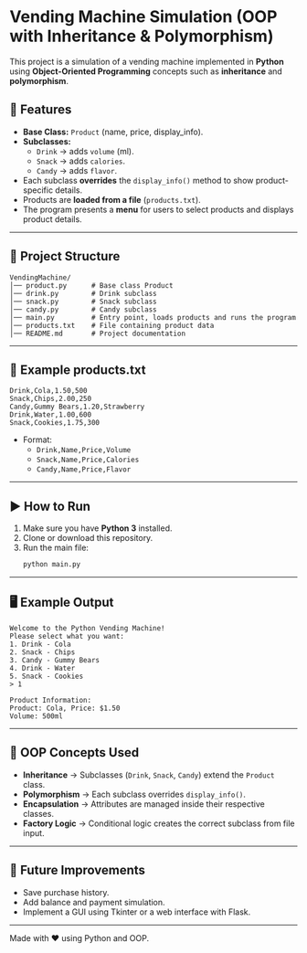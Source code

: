 # Vending Machine Simulation (OOP with Inheritance & Polymorphism)

This project is a simulation of a vending machine implemented in **Python** using **Object-Oriented Programming** concepts such as **inheritance** and **polymorphism**.

## 📌 Features
- **Base Class:** `Product` (name, price, display_info).
- **Subclasses:**
  - `Drink` → adds `volume` (ml).
  - `Snack` → adds `calories`.
  - `Candy` → adds `flavor`.
- Each subclass **overrides** the `display_info()` method to show product-specific details.
- Products are **loaded from a file** (`products.txt`).
- The program presents a **menu** for users to select products and displays product details.

---

## 📂 Project Structure
```
VendingMachine/
│── product.py      # Base class Product
│── drink.py        # Drink subclass
│── snack.py        # Snack subclass
│── candy.py        # Candy subclass
│── main.py         # Entry point, loads products and runs the program
│── products.txt    # File containing product data
│── README.md       # Project documentation
```

---

## 📄 Example products.txt
```text
Drink,Cola,1.50,500
Snack,Chips,2.00,250
Candy,Gummy Bears,1.20,Strawberry
Drink,Water,1.00,600
Snack,Cookies,1.75,300
```

- Format:  
  - `Drink,Name,Price,Volume`  
  - `Snack,Name,Price,Calories`  
  - `Candy,Name,Price,Flavor`

---

## ▶️ How to Run
1. Make sure you have **Python 3** installed.
2. Clone or download this repository.
3. Run the main file:
   ```bash
   python main.py
   ```

---

## 🖥️ Example Output
```
Welcome to the Python Vending Machine!
Please select what you want:
1. Drink - Cola
2. Snack - Chips
3. Candy - Gummy Bears
4. Drink - Water
5. Snack - Cookies
> 1

Product Information:
Product: Cola, Price: $1.50
Volume: 500ml
```

---

## 🚀 OOP Concepts Used
- **Inheritance** → Subclasses (`Drink`, `Snack`, `Candy`) extend the `Product` class.  
- **Polymorphism** → Each subclass overrides `display_info()`.  
- **Encapsulation** → Attributes are managed inside their respective classes.  
- **Factory Logic** → Conditional logic creates the correct subclass from file input.  

---

## 🔮 Future Improvements
- Save purchase history.
- Add balance and payment simulation.
- Implement a GUI using Tkinter or a web interface with Flask.

---

Made with ❤️ using Python and OOP.
